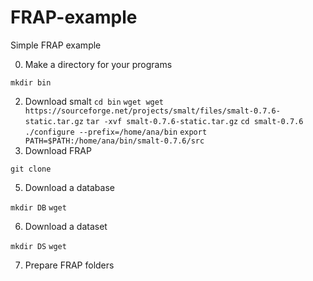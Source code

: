 # FRAP-example
Simple FRAP example

0. Make a directory for your programs

`mkdir bin`

2. Download smalt
`cd bin`
`wget wget https://sourceforge.net/projects/smalt/files/smalt-0.7.6-static.tar.gz`
`tar -xvf smalt-0.7.6-static.tar.gz`
`cd smalt-0.7.6`
`./configure --prefix=/home/ana/bin`
`export PATH=$PATH:/home/ana/bin/smalt-0.7.6/src`
3. Download FRAP

`git clone `

5. Download a database

`mkdir DB`
`wget `

6. Download a dataset

`mkdir DS`
`wget `

7. Prepare FRAP folders


